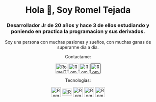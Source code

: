 <h1 align="center">Hola 👋, Soy Romel Tejada</h1>
<h3 align="center">Desarrollador Jr de 20 años y hace 3 de ellos estudiando y poniendo en practica la programacion y sus derivados.</h3>
<p align="center">Soy una persona con muchas pasiones y sueños, con muchas ganas de superarme dia a dia.</p>
<p align="center">Contactame: </p>
<p align="center">
   <a href="https://twitter.com/Tejad07" target="blank">
    <img align="center" src="https://cdn.jsdelivr.net/gh/walkxcode/dashboard-icons@master/png/twitter.png" alt="RomelT" height="32px" width="38px"/>
   </a>
   <a href="https://www.instagram.com/romelteja7/" target="blank">
    <img align="center" src="https://cdn.jsdelivr.net/gh/walkxcode/dashboard-icons@master/png/instagram.png" alt="RomelT" height="32px" width="32px"/>
  </a>
   <a href="www.linkedin.com/in/romelteja7" target="blank">
    <img align="center" src="https://cdn.jsdelivr.net/gh/walkxcode/dashboard-icons@master/png/linkedin.png" alt="RomelT" height="32px" width="32px"/>
  </a>
     <a href="" target="blank">
    <img align="center" src="https://cdn.jsdelivr.net/gh/walkxcode/dashboard-icons@master/png/telegram.png" alt="RomelT" height="32px" width="32px"/>
  </a>
</p>
<p align="center">Tecnologias: </p>
<p align="center">
      <img align="center" src="https://cdn.jsdelivr.net/gh/walkxcode/dashboard-icons@master/png/java.png" alt="RomelT" height="32px" />
  <img align="center" src="https://cdn.jsdelivr.net/gh/walkxcode/dashboard-icons@master/png/php.png" alt="RomelT" height="22px" width="32px"/>
  <img align="center" src="https://cdn.jsdelivr.net/gh/walkxcode/dashboard-icons@master/png/mysql.png" alt="RomelT" height="32px" weight="32px"/>
  <img align="center" src="https://cdn.jsdelivr.net/gh/walkxcode/dashboard-icons@master/png/html.png" alt="RomelT" height="32px" weight="32px"/>
  <img align="center" src="https://cdn.jsdelivr.net/gh/walkxcode/dashboard-icons@master/png/css.png" alt="RomelT" height="32px" weight="32px"/>
</p>
